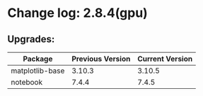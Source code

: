 # Change log: 2.8.4(gpu)

## Upgrades: 

Package | Previous Version | Current Version
---|---|---
matplotlib-base|3.10.3|3.10.5
notebook|7.4.4|7.4.5
